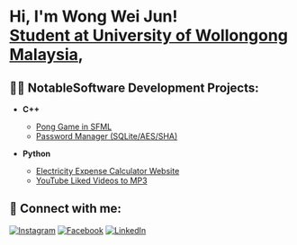<h1>Hi, I'm Wong Wei Jun! <br/><a href="https://github.com/SakaiDaBest">Student at University of Wollongong Malaysia</a>, <a href="https://www.linkedin.com/in/"></a>

<h2>👨‍💻 NotableSoftware Development Projects:</h2>

- <b>C++</b>
  - [Pong Game in SFML](https://github.com/SakaiDaBest/Pong-Game/)
  - [Password Manager (SQLite/AES/SHA)](https://github.com/SakaiDaBest/Password-Manager)

- <b>Python</b>
  - [Electricity Expense Calculator Website](https://github.com/SakaiDaBest/WattSaver)
  - [YouTube Liked Videos to MP3](https://github.com/SakaiDaBest/YouTubeLikedVidsToMP3)


<h2> 🤳 Connect with me:</h2>

[![Instagram](https://img.shields.io/badge/Instagram-E4405F?style=for-the-badge&logo=instagram&logoColor=white)](https://www.instagram.com/weijun.wong.12/)
[![Facebook](https://img.shields.io/badge/Facebook-1877F2?style=for-the-badge&logo=facebook&logoColor=white)](https://www.facebook.com/weijun.wong.16/)
[![LinkedIn](https://img.shields.io/badge/LinkedIn-0A66C2?style=for-the-badge&logo=linkedin&logoColor=white)](https://www.linkedin.com/in/wei-jun-wong-507069357/)




